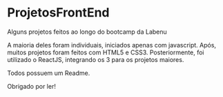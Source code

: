 # ProjetosFrontEnd
Alguns projetos feitos ao longo do bootcamp da Labenu

A maioria deles foram individuais, iniciados apenas com javascript. Após, muitos projetos foram feitos com HTML5 e CSS3. Posteriormente, foi utilizado o ReactJS, integrando os 3
para os projetos maiores.

Todos possuem um Readme.

Obrigado por ler!
